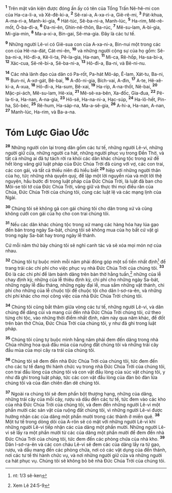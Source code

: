 <sup><b>1</b></sup> Trên mặt văn kiện được đóng ấn ấy có tên của Tổng Trấn Nê-hê-mi con của Ha-ca-li-a, và Xê-đê-ki-a, <sup><b>2</b></sup> Sê-rai-a, A-xa-ri-a, Giê-rê-mi, <sup><b>3</b></sup> Pát-khua, A-ma-ri-a, Manh-ki-gia, <sup><b>4</b></sup> Hát-túc, Sê-ba-ni-a, Manh-lúc, <sup><b>5</b></sup> Ha-rim, Mê-rê-mốt, Ô-ba-đi-a, <sup><b>6</b></sup> Ða-ni-ên, Ghin-nê-thôn, Ba-rúc, <sup><b>7</b></sup> Mê-su-lam, A-bi-gia, Mi-gia-min, <sup><b>8</b></sup> Ma-a-xi-a, Bin-gai, Sê-ma-gia. Ðây là các tư tế.

<sup><b>9</b></sup> Những người Lê-vi có Giê-sua con của A-xa-ni-a, Bin-nui một trong các con của Hê-na-đát, Cát-mi-ên, <sup><b>10</b></sup> và những người cộng sự của họ gồm: Sê-ba-ni-a, Hô-đi-a, Kê-li-ta, Pê-la-gia, Ha-nan, <sup><b>11</b></sup> Mi-ca, Rê-hốp, Ha-sa-bi-a, <sup><b>12</b></sup> Xác-cua, Sê-rê-bi-a, Sê-ba-ni-a, <sup><b>13</b></sup> Hô-đi-a, Ba-ni, và Bê-ni-nu.

<sup><b>14</b></sup> Các nhà lãnh đạo của dân có Pa-rốt, Pa-hát Mô-áp, Ê-lam, Xát-tu, Ba-ni, <sup><b>15</b></sup> Bun-ni, A-xơ-gát, Bê-bai, <sup><b>16</b></sup> A-đô-ni-gia, Bích-vai, A-đin, <sup><b>17</b></sup> A-te, Hê-xê-ki-a, A-xua, <sup><b>18</b></sup> Hô-đi-a, Ha-sum, Bê-xai, <sup><b>19</b></sup> Ha-ríp, A-na-thốt, Nê-bai, <sup><b>20</b></sup> Mặc-pi-ách, Mê-su-lam, Hê-xia, <sup><b>21</b></sup> Mê-sê-xa-bên, Xa-đốc, Gia-đua, <sup><b>22</b></sup> Pê-la-ti-a, Ha-nan, A-na-gia, <sup><b>23</b></sup> Hô-sê, Ha-na-ni-a, Hạc-súp, <sup><b>24</b></sup> Ha-lô-hết, Pin-ha, Sô-béc, <sup><b>25</b></sup> Rê-hum, Ha-sáp-na, Ma-a-sê-gia, <sup><b>26</b></sup> A-hi-a, Ha-nan, A-nan, <sup><b>27</b></sup> Manh-lúc, Ha-rim, và Ba-a-na.

# Tóm Lược Giao Ước
<sup><b>28</b></sup> Những người còn lại trong dân gồm các tư tế, những người Lê-vi, những người giữ cửa, những người ca hát, những người phục vụ trong Ðền Thờ, và tất cả những ai đã tự tách rời ra khỏi các dân khác chủng tộc trong xứ để hết lòng vâng giữ luật pháp của Ðức Chúa Trời đã cùng với vợ, các con trai, các con gái, và tất cả thiếu niên đủ hiểu biết <sup><b>29</b></sup> hiệp với những người thân của họ, tức những nhà quyền quý, để lập một lời nguyền rủa và một lời thệ nguyện, hầu bước đi trong luật pháp của Ðức Chúa Trời, là luật đã ban cho Môi-se tôi tớ của Ðức Chúa Trời, vâng giữ và thực thi mọi điều răn của Chúa, Ðức Chúa Trời của chúng tôi, cùng các luật lệ và các mạng lịnh của Ngài.

<sup><b>30</b></sup> Chúng tôi sẽ không gả con gái chúng tôi cho dân trong xứ và cũng không cưới con gái của họ cho con trai chúng tôi.

<sup><b>31</b></sup> Nếu các dân khác chủng tộc trong xứ mang các hàng hóa hay lúa gạo đến bán trong ngày Sa-bát, chúng tôi sẽ không mua của họ bất cứ vật gì trong ngày Sa-bát hay trong ngày lễ thánh.

Cứ mỗi năm thứ bảy chúng tôi sẽ nghỉ canh tác và sẽ xóa mọi món nợ của nhau.

<sup><b>32</b></sup> Chúng tôi tự buộc mình mỗi năm phải đóng góp một số tiền nhất định[^1-a4b25e9a-9889-479e-8c25-fa4af9bf9552] để trang trải các chi phí cho việc phục vụ nhà Ðức Chúa Trời của chúng tôi. <sup><b>33</b></sup> Ðó là các chi phí để làm bánh dâng trên bàn thờ hằng tuần,[^2-a4b25e9a-9889-479e-8c25-fa4af9bf9552] những của lễ chay định kỳ, những của lễ thiêu định kỳ, chi phí cho những ngày Sa-bát, những ngày lễ đầu tháng, những ngày đại lễ, mua sắm những vật thánh, chi phí cho những của lễ chuộc tội để chuộc tội cho dân I-sơ-ra-ên, và những chi phí khác cho mọi công việc của nhà Ðức Chúa Trời chúng tôi.

<sup><b>34</b></sup> Chúng tôi cũng bắt thăm giữa vòng các tư tế, những người Lê-vi, và dân chúng để dâng củi và mang củi đến nhà Ðức Chúa Trời chúng tôi, cứ theo từng chi tộc, vào những thời điểm nhất định, năm này qua năm khác, để đốt trên bàn thờ Chúa, Ðức Chúa Trời của chúng tôi, y như đã ghi trong luật pháp.

<sup><b>35</b></sup> Chúng tôi cũng tự buộc mình hằng năm phải đem đến dâng trong nhà Chúa những hoa quả đầu mùa của ruộng đất chúng tôi và những trái cây đầu mùa của mọi cây ra trái của chúng tôi.

<sup><b>36</b></sup> Chúng tôi sẽ đem đến nhà Ðức Chúa Trời của chúng tôi, tức đem đến cho các tư tế đang thi hành chức vụ trong nhà Ðức Chúa Trời của chúng tôi, con trai đầu lòng của chúng tôi và con vật đầu lòng của súc vật chúng tôi, y như đã ghi trong luật pháp, tức các con vật đầu lòng của đàn bò đàn lừa chúng tôi và của đàn chiên đàn dê chúng tôi.

<sup><b>37</b></sup> Ngoài ra chúng tôi sẽ đem phần bột thượng hạng, những của dâng, những trái cây của mỗi cây, rượu và dầu đến các tư tế, tức đem vào các kho của nhà Ðức Chúa Trời của chúng tôi, và đem đến những người Lê-vi một phần mười các sản vật của ruộng đất chúng tôi, vì những người Lê-vi được hưởng nhận các của dâng một phần mười trong các thành ở miền quê. <sup><b>38</b></sup> Một tư tế trong dòng dõi của A-rôn sẽ có mặt với những người Lê-vi khi những người Lê-vi tiếp nhận các của dâng một phần mười. Những người Lê-vi sẽ lấy ra một phần mười từ các của dâng một phần mười để đem đến nhà Ðức Chúa Trời của chúng tôi, tức đem đến các phòng chứa của nhà kho. <sup><b>39</b></sup> Dân I-sơ-ra-ên và các con cháu Lê-vi sẽ đem các của dâng lấy ra từ gạo, rượu, và dầu mang đến các phòng chứa, nơi có các vật dụng của đền thánh, nơi các tư tế thi hành chức vụ, và nơi những người giữ cửa và những người ca hát phục vụ. Chúng tôi sẽ không bỏ bê nhà Ðức Chúa Trời của chúng tôi.

[^1-a4b25e9a-9889-479e-8c25-fa4af9bf9552]: nt: 1/3 sê-ken
[^2-a4b25e9a-9889-479e-8c25-fa4af9bf9552]: Xem Lê 24:5-9